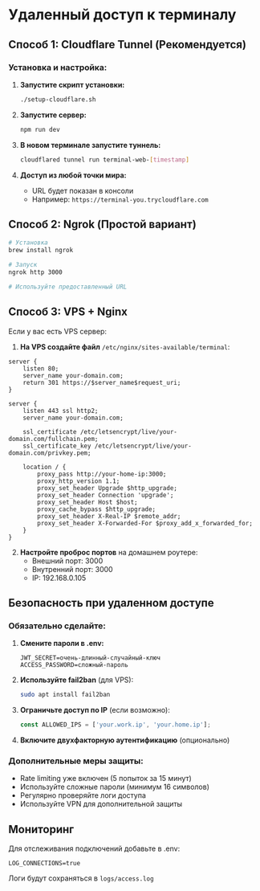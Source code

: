 # Удаленный доступ к терминалу

## Способ 1: Cloudflare Tunnel (Рекомендуется)

### Установка и настройка:

1. **Запустите скрипт установки:**
   ```bash
   ./setup-cloudflare.sh
   ```

2. **Запустите сервер:**
   ```bash
   npm run dev
   ```

3. **В новом терминале запустите туннель:**
   ```bash
   cloudflared tunnel run terminal-web-[timestamp]
   ```

4. **Доступ из любой точки мира:**
   - URL будет показан в консоли
   - Например: `https://terminal-you.trycloudflare.com`

## Способ 2: Ngrok (Простой вариант)

```bash
# Установка
brew install ngrok

# Запуск
ngrok http 3000

# Используйте предоставленный URL
```

## Способ 3: VPS + Nginx

Если у вас есть VPS сервер:

1. **На VPS создайте файл** `/etc/nginx/sites-available/terminal`:
```nginx
server {
    listen 80;
    server_name your-domain.com;
    return 301 https://$server_name$request_uri;
}

server {
    listen 443 ssl http2;
    server_name your-domain.com;

    ssl_certificate /etc/letsencrypt/live/your-domain.com/fullchain.pem;
    ssl_certificate_key /etc/letsencrypt/live/your-domain.com/privkey.pem;

    location / {
        proxy_pass http://your-home-ip:3000;
        proxy_http_version 1.1;
        proxy_set_header Upgrade $http_upgrade;
        proxy_set_header Connection 'upgrade';
        proxy_set_header Host $host;
        proxy_cache_bypass $http_upgrade;
        proxy_set_header X-Real-IP $remote_addr;
        proxy_set_header X-Forwarded-For $proxy_add_x_forwarded_for;
    }
}
```

2. **Настройте проброс портов** на домашнем роутере:
   - Внешний порт: 3000
   - Внутренний порт: 3000
   - IP: 192.168.0.105

## Безопасность при удаленном доступе

### Обязательно сделайте:

1. **Смените пароли в .env:**
   ```
   JWT_SECRET=очень-длинный-случайный-ключ
   ACCESS_PASSWORD=сложный-пароль
   ```

2. **Используйте fail2ban** (для VPS):
   ```bash
   sudo apt install fail2ban
   ```

3. **Ограничьте доступ по IP** (если возможно):
   ```typescript
   const ALLOWED_IPS = ['your.work.ip', 'your.home.ip'];
   ```

4. **Включите двухфакторную аутентификацию** (опционально)

### Дополнительные меры защиты:

- Rate limiting уже включен (5 попыток за 15 минут)
- Используйте сложные пароли (минимум 16 символов)
- Регулярно проверяйте логи доступа
- Используйте VPN для дополнительной защиты

## Мониторинг

Для отслеживания подключений добавьте в .env:
```
LOG_CONNECTIONS=true
```

Логи будут сохраняться в `logs/access.log`